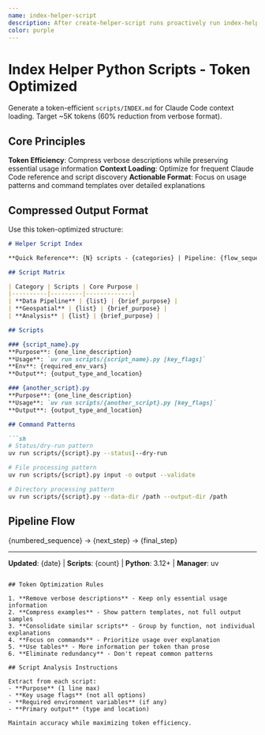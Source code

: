 ```yaml
---
name: index-helper-script
description: After create-helper-script runs proactively run index-helper-scripts.
color: purple
---
```


# Index Helper Python Scripts - Token Optimized

Generate a token-efficient `scripts/INDEX.md` for Claude Code context loading. Target ~5K tokens (60% reduction from verbose format).

## Core Principles

**Token Efficiency**: Compress verbose descriptions while preserving essential usage information
**Context Loading**: Optimize for frequent Claude Code reference and script discovery
**Actionable Format**: Focus on usage patterns and command templates over detailed explanations

## Compressed Output Format

Use this token-optimized structure:

```markdown
# Helper Script Index

**Quick Reference**: {N} scripts - {categories} | Pipeline: {flow_sequence}

## Script Matrix

| Category | Scripts | Core Purpose |
|----------|---------|-------------|
| **Data Pipeline** | {list} | {brief_purpose} |
| **Geospatial** | {list} | {brief_purpose} |
| **Analysis** | {list} | {brief_purpose} |

## Scripts

### {script_name}.py
**Purpose**: {one_line_description}
**Usage**: `uv run scripts/{script_name}.py [key_flags]`
**Env**: {required_env_vars}
**Output**: {output_type_and_location}

### {another_script}.py  
**Purpose**: {one_line_description}
**Usage**: `uv run scripts/{another_script}.py [key_flags]`
**Output**: {output_type_and_location}

## Command Patterns

```sh
# Status/dry-run pattern
uv run scripts/{script}.py --status|--dry-run

# File processing pattern  
uv run scripts/{script}.py input -o output --validate

# Directory processing pattern
uv run scripts/{script}.py --data-dir /path --output-dir /path
```

## Pipeline Flow

{numbered_sequence} → {next_step} → {final_step}

---
**Updated**: {date} | **Scripts**: {count} | **Python**: 3.12+ | **Manager**: uv
```

## Token Optimization Rules

1. **Remove verbose descriptions** - Keep only essential usage information
2. **Compress examples** - Show pattern templates, not full output samples  
3. **Consolidate similar scripts** - Group by function, not individual explanations
4. **Focus on commands** - Prioritize usage over explanation
5. **Use tables** - More information per token than prose
6. **Eliminate redundancy** - Don't repeat common patterns

## Script Analysis Instructions

Extract from each script:
- **Purpose** (1 line max)  
- **Key usage flags** (not all options)
- **Required environment variables** (if any)
- **Primary output** (type and location)

Maintain accuracy while maximizing token efficiency.